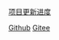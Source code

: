 [项目更新进度](https://www.wolai.com/6CcZSostD8Se5zuqfTNkAC)

[Github](https://github.com/linyi102/anime_track) [Gitee](https://gitee.com/linyi517/anime_track)

